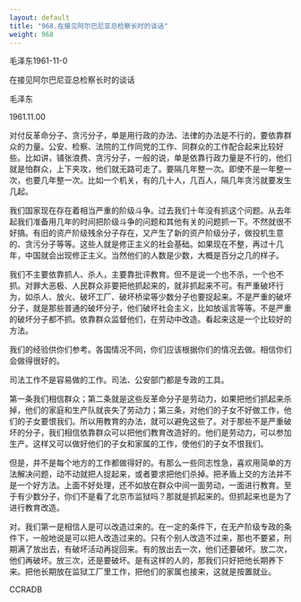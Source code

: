 ```yaml
---
layout: default
title: "968.在接见阿尔巴尼亚总检察长时的谈话"
weight: 968
---
```


毛泽东1961-11-0

在接见阿尔巴尼亚总检察长时的谈话

毛泽东

1961.11.00

对付反革命分子、贪污分子，单是用行政的办法、法律的办法是不行的，要依靠群众的力量。公安、检察、法院的工作同党的工作、同群众的工作配合起来比较好些。比如讲，铺张浪费、贪污分子，一般的说，单是依靠行政力量是不行的，他们就是怕群众，上下夹攻，他们就无路可走了。要隔几年整一次。即使不是一年整一次，也要几年整一次。比如一个机关，有的几十人，几百人，隔几年贪污就要发生几起。

我们国家现在存在着相当严重的阶级斗争。过去我们十年没有抓这个问题。从去年起我们准备用几年的时间把阶级斗争的问题和其他有关的问题抓一下。不然就很不好搞。有旧的资产阶级残余分子存在，又产生了新的资产阶级分子，做投机生意的、贪污分子等等。这些人就是修正主义的社会基础。如果现在不整，再过十几年，中国就会出现修正主义。当然他们的人数是少数，大概是百分之几的样子。

我们不主要依靠抓人、杀人，主要靠批评教育。但不是说一个也不杀，一个也不抓。对罪大恶极、人民群众非要把他抓起来的，就非抓起来不可。有严重破坏行为，如杀人、放火、破坏工厂、破坏桥梁等少数分子也要捉起来。不是严重的破坏分子，就是那些普通的破坏分子，他们破坏社会主义，比如放谣言等等。不是严重的破坏分子都不抓。依靠群众监督他们，在劳动中改造。看起来这是一个比较好的方法。

我们的经验供你们参考。各国情况不同，你们应该根据你们的情况去做。相信你们会做得很好的。

司法工作不是容易做的工作。司法、公安部门都是专政的工具。

第一条我们相信群众；第二条就是这些反革命分子是劳动力，如果把他们抓起来杀掉，他们的家庭和生产队就丧失了劳动力；第三条，对他们的子女不好做工作，他们的子女要恨我们。所以用教育的办法，就可以避免这些了。对于那些不是严重破坏的分子，我们相信依靠群众可以把他们教育改造好的。他们是劳动力，可以参加生产。这样又可以做好他们的子女和家属的工作，使他们的子女不恨我们。

但是，并不是每个地方的工作都做得好的。有那么一些同志性急，喜欢用简单的方法解决问题，动不动就把人捉起来，或者要求把他们杀掉。把矛盾上交的方法并不是一个好方法。上面不好处理，还不如放在群众中间一面劳动，一面进行教育。至于有少数分子，你们不是看了北京市监狱吗？那就是抓起来的。但抓起来也是为了进行教育改造。

对。我们第一是相信人是可以改造过来的。在一定的条件下，在无产阶级专政的条件下，一般地说是可以把人改造过来的。只有个别人改造不过来，那也不要紧，刑期满了放出去，有破坏活动再捉回来。有的放出去一次，他们还要破坏。放二次，他们再破坏。放三次，还是要破坏。是有这样的人的，那我们只好把他长期养下来。把他长期放在监狱工厂里工作，把他们的家属也接来，这就是按置就业。

CCRADB

